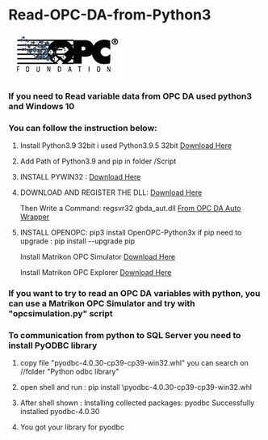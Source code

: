 # Read-OPC-DA-from-Python3
<img src=opclogo.png></img>

### If you need to Read variable data from OPC DA used python3 and Windows 10
### You can follow the instruction below:

1) Install Python3.9 32bit i used Python3.9.5 32bit [Download Here](https://www.python.org/ftp/python/3.9.5/python-3.9.5.exe)

2) Add Path of Python3.9 and pip in folder /Script

3) INSTALL PYWIN32 : [Download Here](https://github.com/mhammond/pywin32/releases)

4) DOWNLOAD AND REGISTER THE DLL:  [Download Here](http://www.gray-box.net/download_daawrapper.php)
   
   Then Write a Command: regsvr32 gbda_aut.dll  [From OPC DA Auto Wrapper](https://github.com/squidmoron/Read-OPC-DA-from-Python3/tree/main/OPC%20DA%20Wrapper)

5) INSTALL OPENOPC: pip3 install OpenOPC-Python3x
   if pip need to upgrade : pip install --upgrade pip


	Install Matrikon OPC Simulator [Download Here](https://1drv.ms/u/s!Au49EKCDWwgSb1MOkwD6pWZKtjQ?e=lgd0dd)

	Install Matrikon OPC Explorer [Download Here](https://1drv.ms/u/s!Au49EKCDWwgScCkR-iZEVmW8I5I?e=fpWImH)

### If you want to try to read an OPC DA variables with python, you can use a Matrikon OPC Simulator and try with "opcsimulation.py" script


### To communication from python to SQL Server you need to install PyODBC library

1) copy file "pyodbc-4.0.30-cp39-cp39-win32.whl" you can search on //folder "Python odbc library"

2) open shell and run : pip install <PATH>\pyodbc-4.0.30-cp39-cp39-win32.whl

3) After shell shown :
	Installing collected packages: pyodbc
	Successfully installed pyodbc-4.0.30

4) You got your library for pyodbc

